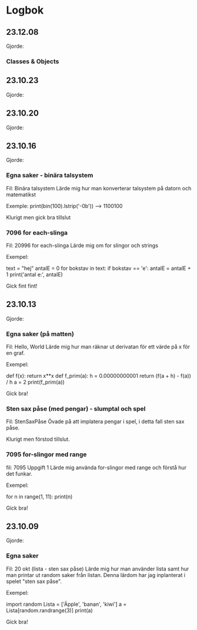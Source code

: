 # Logbok

## 23.12.08
Gjorde:
### Classes & Objects

## 23.10.23
Gjorde:

## 23.10.20
Gjorde:

## 23.10.16
Gjorde:
### Egna saker - binära talsystem
Fil: Binära talsystem
Lärde mig hur man konverterar talsystem på datorn och matematikst

Exemple:
print(bin(100).lstrip('-0b'))
--> 1100100

Klurigt men gick bra tillslut

### 7096 for each-slinga
Fil: 20996 for each-slinga
Lärde mig om for slingor och strings

Exempel:

text = "hej"
antalE = 0
for bokstav in text:
    if bokstav == 'e':
        antalE = antalE + 1
print('antal e:', antalE)

Gick fint fint!

## 23.10.13
Gjorde:
### Egna saker (på matten)
Fil: Hello, World
Lärde mig hur man räknar ut derivatan för ett värde på x för en graf.

Exempel:

def f(x):
    return x**x
def f_prim(a):
    h = 0.00000000001
    return (f(a + h) - f(a)) / h
a = 2
print(f_prim(a))

Gick bra!

### Sten sax påse (med pengar) - slumptal och spel
Fil: StenSaxPåse
Övade på att implatera pengar i spel, i detta fall sten sax påse.

Klurigt men förstod tillslut.

### 7095 for-slingor med range
fil: 7095 Uppgift 1
Lärde mig använda for-slingor med range och förstå hur det funkar.

Exempel:

for n in range(1, 11):
    print(n)

Gick bra!

## 23.10.09
Gjorde:
### Egna saker
Fil: 20 okt (lista - sten sax påse)
Lärde mig hur man använder lista samt hur man printar ut random saker från listan.
Denna lärdom har jag inplanterat i spelet "sten sax påse".

Exempel:

import random
Lista = ['Äpple', 'banan', 'kiwi']
a = Lista[random.randrange(3)]
print(a)

Gick bra!